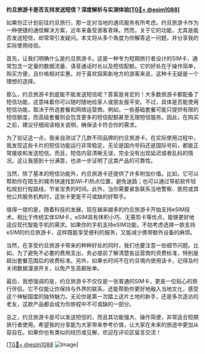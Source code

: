 **约旦旅游卡是否支持发送短信？深度解析与实测体验[[TG💪+ @esim1088](https://t.me/s/esim1088)]**

如果你正计划前往约旦旅行，那一定对当地的通讯服务有所考虑。约旦旅游卡作为一种便捷的通信解决方案，近年来备受游客青睐。然而，关于它的功能，尤其是能否发送短信，却常常引发疑问。本文将从多个角度为你解答这一问题，并分享我的实际使用经验。

首先，让我们明确什么是约旦旅游卡。这是一种专为短期旅行者设计的SIM卡，通常包含一定量的数据流量、语音通话时长以及短信配额。它的好处在于操作简单，购买方便，且价格相对实惠。对于喜欢探索新地方的游客来说，这种卡无疑是一个理想的选择。

那么，约旦旅游卡到底能不能发送短信呢？答案是肯定的！大多数旅游卡都配备了短信功能，这意味着你可以随时随地给家人或朋友报平安。不过，具体是否能使用短信功能，取决于所选套餐和网络运营商。例如，一些基础套餐可能只提供有限的短信额度，而高级套餐则会包含更多的短信配额甚至无限短信服务。因此，在购买之前，建议仔细阅读相关说明，确保该卡符合你的需求。

为了验证这一点，我亲自测试了几款不同品牌的约旦旅游卡。在实际使用过程中，我发现这些卡片的短信功能运行非常稳定。无论是国内号码还是国际号码，都能正常接收和发送短信。而且，短信内容清晰无误，完全没有出现延迟或者乱码的情况。这让我感到十分满意，也进一步证明了这类产品的可靠性。

当然，除了基本的短信功能外，约旦旅游卡还提供了许多附加价值。比如，它可以帮助你在陌生的城市快速找到Wi-Fi热点位置，避免迷路；也可以通过导航软件轻松规划行程路线，节省宝贵的时间。此外，当你需要紧急联系当地警察、医院或其他公共服务机构时，这张卡更是不可或缺的好帮手。

值得一提的是，随着科技的发展，现在越来越多的约旦旅游卡开始支持eSIM技术。相比于传统实体SIM卡，eSIM具有体积小巧、无需剪卡等优点，能够更好地适应现代智能手机的需求。如果你的手机支持eSIM功能，不妨考虑选择一款支持eSIM的约旦旅游卡，这样既能享受便利的服务，又能减少携带额外设备的麻烦。

当然，在享受约旦旅游卡带来的种种好处的同时，我们也要注意一些细节问题。比如，为了避免不必要的费用支出，务必提前了解清楚各运营商的资费标准，特别是超出套餐范围后的收费标准。另外，如果长时间不在约旦境内使用该卡，记得及时关闭数据漫游开关，以免产生高额账单。

最后，我想强调的是，约旦旅游卡不仅仅是一张普通的SIM卡，更是一位贴心的旅行伴侣。它不仅能让你保持与外界的联系，还能帮助你更好地融入当地文化，感受这个神秘国度的独特魅力。无论你是第一次踏上这片土地的新手，还是多次造访的老友，这款产品都会成为你旅程中不可或缺的一部分。

总之，约旦旅游卡是可以发送短信的，而且其功能强大、操作简便，非常适合短期旅行者使用。希望我的分享能为大家带来参考价值，让大家在未来的旅途中更加从容自在。如果你也有类似的经历或见解，欢迎在评论区留言交流！

[[TG💪+ @esim1088](https://t.me/s/esim1088) ![Image](https://i.postimg.cc/4NQfJmqS/Snipaste-2025-05-13-00-14-12.png)]